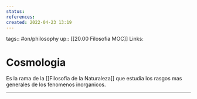 ```yaml
---
status:
references:
created: 2022-04-23 13:19
---
```

tags:: #on/philosophy 
up:: [[20.00 Filosofia MOC]]
Links: 
# Cosmologia
Es la rama de la [[Filosofia de la Naturaleza]] que estudia los rasgos mas generales de los fenomenos inorganicos.
___

